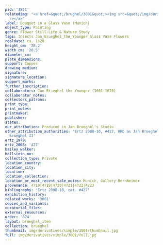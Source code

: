 ```yaml
---
pid: '3801'
relatedimg: "<a href=&quot;/brughel/3001&quot;><img src=&quot;/img/derivatives/simple/3001/thumbnail.jpg&quot;
  /></a>"
label: Bouquet in a Glass Vase (Munich)
object_type: Painting
genre: Flower Still-Life & Nature Study
tags: Insects Jan_Brueghel_the_Younger Glass Vase Flowers
realdate: ca. 1620
height_cm: '28.2'
width_cm: '20.5'
diameter_cm: 
plate_dimensions: 
support: Copper
drawing_medium: 
signature: 
signature_location: 
support_marks: 
further_inscription: 
collaborators: Jan Brueghel the Younger (1601-1678)
collaborator_notes: 
collectors_patrons: 
print_type: 
print_notes: 
printmaker: 
publisher: 
states: 
our_attribution: Produced in Jan Brueghel's Studio
other_attribution_authorities: 'Ertz 2008-10, #427, RKD as Jan Brueghel I and Jan
  Brueghel II'
ertz_1979: 
ertz_2008: '427'
bailey_walker: 
hollstein_no: 
collection_type: Private
location_country: 
location_city: 
location: 
location_collection: 
location_or_most_recent_sale_notes: Munich, Gallery Bernheimer
provenance: 4718|4719|4720|4721|4722|4723
bibliography: 'Ertz 2008-10, cat. #427'
exhibition_history: 
related_works: '3001'
copies_and_variants: 
curatorial_files: 
external_resources: 
order: '824'
layout: brueghel_item
collection: brueghel
thumbnail: img/derivatives/simple/3801/thumbnail.jpg
full: img/derivatives/simple/3801/full.jpg
---
```


